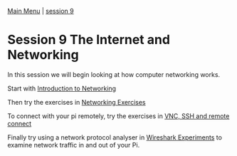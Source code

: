 [Main Menu](../../sessions/README.md) | [session 9](../session9/) 

# Session 9 The Internet and Networking

In this session we will begin looking at how computer networking works.

Start with [Introduction to Networking](../session9/docs/introduction-to-networking.md)

Then try the exercises in [Networking Exercises](../session9/docs/networking-exercises.md)

To connect with your pi remotely, try the  exercises in [VNC, SSH and remote connect](../session9/docs/remoteAccessSSHVNCPiConnect.md)

Finally try using a network protocol analyser in [Wireshark Experiments](../session9/docs/wireshark.md) to examine network traffic in and out of your Pi.
